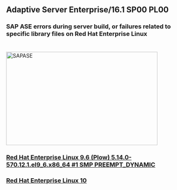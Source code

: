 #
## Adaptive Server Enterprise/16.1 SP00 PL00
### SAP ASE errors during server build, or failures related to specific library files on Red Hat Enterprise Linux

#
<img width="410" height="254" alt="SAPASE" src="https://github.com/user-attachments/assets/5e3236b0-ef08-4740-a64e-910893bf400c" />

### [Red Hat Enterprise Linux 9.6 (Plow) 5.14.0-570.12.1.el9_6.x86_64 #1 SMP PREEMPT_DYNAMIC](https://github.com/andreshermoso/sap/tree/main/sap-ase-16-install-rhel/sap-ase-161-install-rhel9)
### [Red Hat Enterprise Linux 10]()

